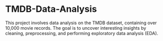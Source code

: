 # TMDB-Data-Analysis
This project involves data analysis on the TMDB dataset, containing over 10,000 movie records. The goal is to uncover interesting insights by cleaning, preprocessing, and performing exploratory data analysis (EDA).
